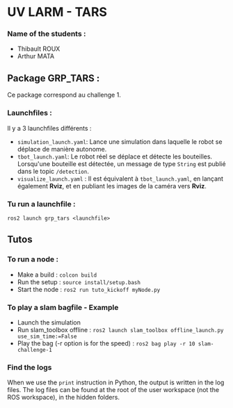 # UV LARM - TARS

### Name of the students :

- Thibault ROUX
- Arthur MATA

## Package GRP_TARS :

Ce package correspond au challenge 1.

### Launchfiles :

Il y a 3 launchfiles différents :

- `simulation_launch.yaml`: Lance une simulation dans laquelle le robot se déplace de manière autonome.
- `tbot_launch.yaml`: Le robot réel se déplace et détecte les bouteilles. Lorsqu'une bouteille est détectée, un message de type `String` est publié dans le topic `/detection`.
- `visualize_launch.yaml` : Il est équivalent à `tbot_launch.yaml`, en lançant également **Rviz**, et en publiant les images de la caméra vers **Rviz**.

### Tu run a launchfile :
```
ros2 launch grp_tars <launchfile>
```

## Tutos

### To run a node :

- Make a build : `colcon build`
- Run the setup : `source install/setup.bash`
- Start the node : `ros2 run tuto_kickoff myNode.py`

### To play a slam bagfile - Example

- Launch the simulation
- Run slam_toolbox offline : `ros2 launch slam_toolbox offline_launch.py use_sim_time:=False`
- Play the bag (-r option is for the speed) : `ros2 bag play -r 10 slam-challenge-1`

### Find the logs

When we use the `print` instruction in Python, the output is written in the log files.
The log files can be found at the root of the user workspace (not the ROS workspace), in the hidden folders.
